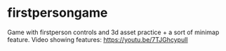 # firstpersongame
Game with firstperson controls and 3d asset practice + a sort of minimap feature.
Video showing features: https://youtu.be/7TJGhcypulI

